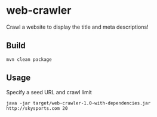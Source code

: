 # web-crawler
Crawl a website to display the title and meta descriptions!

## Build

```commandline
mvn clean package
```
## Usage

Specify a seed URL and crawl limit

```
java -jar target/web-crawler-1.0-with-dependencies.jar http://skysports.com 20
```
